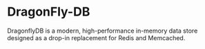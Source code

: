 # DragonFly-DB

DragonflyDB is a modern, high-performance in-memory data store designed as a drop-in replacement for Redis and Memcached.

